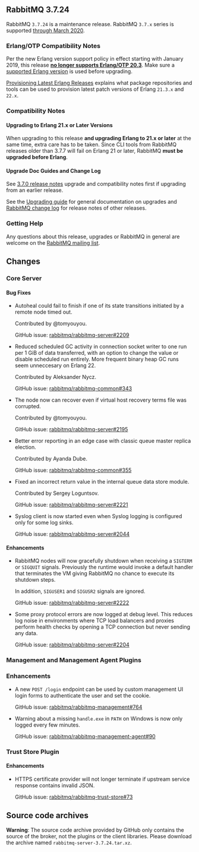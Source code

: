 ## RabbitMQ 3.7.24

RabbitMQ `3.7.24` is a maintenance release.
RabbitMQ `3.7.x` series is supported [through March 2020](https://www.rabbitmq.com/versions.html).

### Erlang/OTP Compatibility Notes

Per the new Erlang version support policy in effect starting with January 2019,
this release [**no longer supports Erlang/OTP 20.3**](https://groups.google.com/d/msg/rabbitmq-users/G4UJ9zbIYHs/qCeyjkjyCQAJ).
Make sure a [supported Erlang version](https://www.rabbitmq.com/which-erlang.html) is used before upgrading.

[Provisioning Latest Erlang Releases](https://www.rabbitmq.com/which-erlang.html#erlang-repositories) explains
what package repositories and tools can be used to provision latest patch versions of Erlang `21.3.x` and `22.x`.

### Compatibility Notes

#### Upgrading to Erlang 21.x or Later Versions

When upgrading to this release **and upgrading Erlang to 21.x or later** at the same time, extra care has to be taken.
Since CLI tools from RabbitMQ releases older than 3.7.7 will fail on Erlang 21 or later,
RabbitMQ **must be upgraded before Erlang**.

#### Upgrade Doc Guides and Change Log

See [3.7.0 release notes](https://github.com/rabbitmq/rabbitmq-server/releases/tag/v3.7.0) upgrade
and compatibility notes first if upgrading from an earlier release.

See the [Upgrading guide](https://www.rabbitmq.com/upgrade.html) for general documentation on upgrades
and [RabbitMQ change log](https://www.rabbitmq.com/changelog.html) for release notes of other releases.

### Getting Help

Any questions about this release, upgrades or RabbitMQ in general are welcome on the
[RabbitMQ mailing list](https://groups.google.com/forum/#!forum/rabbitmq-users).


## Changes

### Core Server

#### Bug Fixes

 * Autoheal could fail to finish if one of its state transitions initiated by a remote node timed out.

   Contributed by @tomyouyou.

   GitHub issue: [rabbitmq/rabbitmq-server#2209](https://github.com/rabbitmq/rabbitmq-server/pull/2209)

 * Reduced scheduled GC activity in connection socket writer to one run per 1 GiB of data transferred,
   with an option to change the value or disable scheduled run entirely. More frequent binary heap GC runs seem
   unneccesary on Erlang 22.

   Contributed by Aleksander Nycz.

   GitHub issue: [rabbitmq/rabbitmq-common#343](https://github.com/rabbitmq/rabbitmq-common/pull/343)

 * The node now can recover even if virtual host recovery terms file was corrupted.

   Contributed by @tomyouyou.

   GitHub issue: [rabbitmq/rabbitmq-server#2195](https://github.com/rabbitmq/rabbitmq-server/pull/2195)

 * Better error reporting in an edge case with classic queue master replica election.

   Contributed by Ayanda Dube.

   GitHub issue: [rabbitmq/rabbitmq-common#355](https://github.com/rabbitmq/rabbitmq-common/pull/355)

 * Fixed an incorrect return value in the internal queue data store module.

   Contributed by Sergey Loguntsov.

   GitHub issue: [rabbitmq/rabbitmq-server#2221](https://github.com/rabbitmq/rabbitmq-server/pull/2221)

 * Syslog client is now started even when Syslog logging is configured only for some log sinks.

   GitHub issue: [rabbitmq/rabbitmq-server#2044](https://github.com/rabbitmq/rabbitmq-server/issues/2044)

#### Enhancements

 * RabbitMQ nodes will now gracefully shutdown when receiving a `SIGTERM` or `SIGQUIT` signals.
   Previously the runtime would invoke a default handler that terminates the VM giving
   RabbitMQ no chance to execute its shutdown steps.

   In addition, `SIGUSER1` and `SIGUSR2` signals are ignored.

   GitHub issue: [rabbitmq/rabbitmq-server#2222](https://github.com/rabbitmq/rabbitmq-server/issues/2222)

 * Some proxy protocol errors are now logged at debug level. This reduces log noise in environments
   where TCP load balancers and proxies perform health checks by opening a TCP connection but never sending
   any data.

   GitHub issue: [rabbitmq/rabbitmq-server#2204](https://github.com/rabbitmq/rabbitmq-server/pull/2204)


### Management and Management Agent Plugins

### Enhancements

 * A new `POST /login` endpoint can be used by custom management UI login forms to authenticate the user
   and set the cookie.

   GitHub issue: [rabbitmq/rabbitmq-management#764](https://github.com/rabbitmq/rabbitmq-management/issues/764)

 * Warning about a missing `handle.exe` in `PATH` on Windows is now only logged every few minutes.

   GitHub issue: [rabbitmq/rabbitmq-management-agent#90](https://github.com/rabbitmq/rabbitmq-management-agent/issues/90)


### Trust Store Plugin

#### Enhancements

 * HTTPS certificate provider will not longer terminate if upstream service response contains
   invalid JSON.

   GitHub issue: [rabbitmq/rabbitmq-trust-store#73](https://github.com/rabbitmq/rabbitmq-trust-store/issues/73)


## Source code archives

**Warning**: The source code archive provided by GitHub only contains the source of the broker,
not the plugins or the client libraries. Please download the archive named `rabbitmq-server-3.7.24.tar.xz`.
